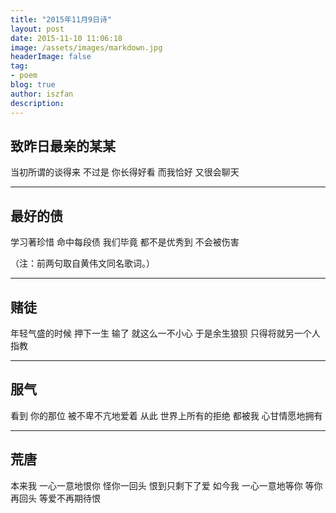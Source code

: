 ```yaml
---
title: "2015年11月9日诗"
layout: post
date: 2015-11-10 11:06:18
image: /assets/images/markdown.jpg
headerImage: false
tag:
- poem
blog: true
author: iszfan
description: 
---
```

## 致昨日最亲的某某

当初所谓的谈得来
不过是
你长得好看
而我恰好
又很会聊天

***

## 最好的债

学习著珍惜 
命中每段债
我们毕竟
都不是优秀到
不会被伤害

（注：前两句取自黄伟文同名歌词。）

***

## 赌徒

年轻气盛的时候
押下一生
输了
就这么一不小心
于是余生狼狈
只得将就另一个人指教

***

## 服气

看到
你的那位
被不卑不亢地爱着
从此
世界上所有的拒绝
都被我
心甘情愿地拥有

***

## 荒唐

本来我
一心一意地恨你
怪你一回头
恨到只剩下了爱
如今我
一心一意地等你
等你再回头
等爱不再期待恨
